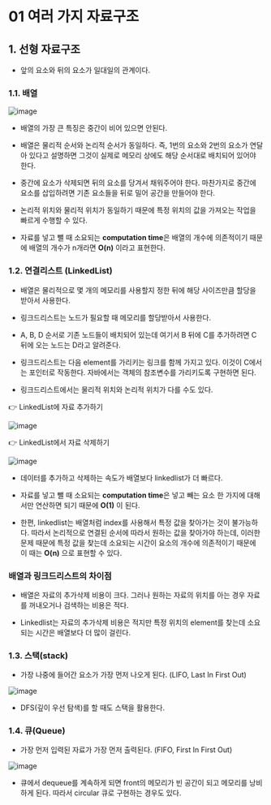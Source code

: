 # 01 여러 가지 자료구조

## 1. 선형 자료구조

* 앞의 요소와 뒤의 요소가 일대일의 관계이다.

### 1.1. 배열

![image](https://user-images.githubusercontent.com/27791880/152710673-d4b8fab9-d9ae-48b4-9d40-607620c358c7.png)

* 배열의 가장 큰 특징은 중간이 비어 있으면 안된다.

* 배열은 물리적 순서와 논리적 순서가 동일하다. 즉, 1번의 요소와 2번의 요소가 연달아 있다고 설명하면 그것이 실제로 메모리 상에도 해당 순서대로 배치되어 있어야 한다.

* 중간에 요소가 삭제되면 뒤의 요소를 당겨서 채워주어야 한다. 마찬가지로 중간에 요소를 삽입하려면 기존 요소들을 뒤로 밀어 공간을 만들어야 한다.

* 논리적 위치와 물리적 위치가 동일하기 때문에 특정 위치의 값을 가져오는 작업을 빠르게 수행할 수 있다.

* 자료를 넣고 뺄 때 소요되는 **computation time**은 배열의 개수에 의존적이기 때문에 배열의 개수가 n개라면 **O(n)** 이라고 표현한다.

### 1.2. 연결리스트 (LinkedList)

* 배열은 물리적으로 몇 개의 메모리를 사용할지 정한 뒤에 해당 사이즈만큼 할당을 받아서 사용한다. 

* 링크드리스트는 노드가 필요할 때 메모리를 할당받아서 사용한다.

* A, B, D 순서로 기존 노드들이 배치되어 있는데 여기서 B 뒤에 C를 추가하려면 C 뒤에 오는 노드는 D라고 알려준다.

* 링크드리스트는 다음 element를 가리키는 링크를 함께 가지고 있다. 이것이 C에서는 포인터로 작동한다. 자바에서는 객체의 참조변수를 가리키도록 구현하면 된다.

* 링크드리스트에서는 물리적 위치와 논리적 위치가 다를 수도 있다.

👉 LinkedList에 자료 추가하기

![image](https://user-images.githubusercontent.com/27791880/152711422-c85db79b-b9ed-48b4-8aaf-cdcd7e39afa2.png)

👉 LinkedList에서 자료 삭제하기

![image](https://user-images.githubusercontent.com/27791880/152711465-ed6f399f-0c9a-4287-afea-5613a1435e2b.png)

* 데이터를 추가하고 삭제하는 속도가 배열보다 linkedlist가 더 빠르다.

* 자료를 넣고 뺄 때 소요되는 **computation time**은 넣고 빼는 요소 한 가지에 대해서만 연산하면 되기 때문에 **O(1)** 이 된다.

* 한편, linkedlist는 배열처럼 index를 사용해서 특정 값을 찾아가는 것이 불가능하다. 따라서 논리적으로 연결된 순서에 따라서 원하는 값을 찾아가야 하는데, 이러한 문제 때문에 특정 값을 찾는데 소요되는 시간이 요소의 개수에 의존적이기 때문에 이 때는 **O(n)** 으로 표현할 수 있다.

### 배열과 링크드리스트의 차이점

* 배열은 자료의 추가삭제 비용이 크다. 그러나 원하는 자료의 위치를 아는 경우  자료를 꺼내오거나 검색하는 비용은 적다.

* Linkedlist는 자료의 추가삭제 비용은 적지만 특정 위치의 element를 찾는데 소요되는 시간은 배열보다 더 많이 걸린다.

### 1.3. 스택(stack)

* 가장 나중에 들어간 요소가 가장 먼저 나오게 된다. (LIFO, Last In First Out)

![image](https://user-images.githubusercontent.com/27791880/152714214-2e0ca0da-7460-4612-b83b-04b51f0c8155.png)

* DFS(깊이 우선 탐색)를 할 때도 스택을 활용한다.

### 1.4. 큐(Queue)

* 가장 먼저 입력된 자료가 가장 먼저 출력된다. (FIFO, First In First Out)

![image](https://user-images.githubusercontent.com/27791880/152714462-fba7b302-1d31-4459-bf1c-2a68b1acc72c.png)

* 큐에서 dequeue를 계속하게 되면 front의 메모리가 빈 공간이 되고 메모리를 낭비하게 된다. 따라서 circular 큐로 구현하는 경우도 있다.